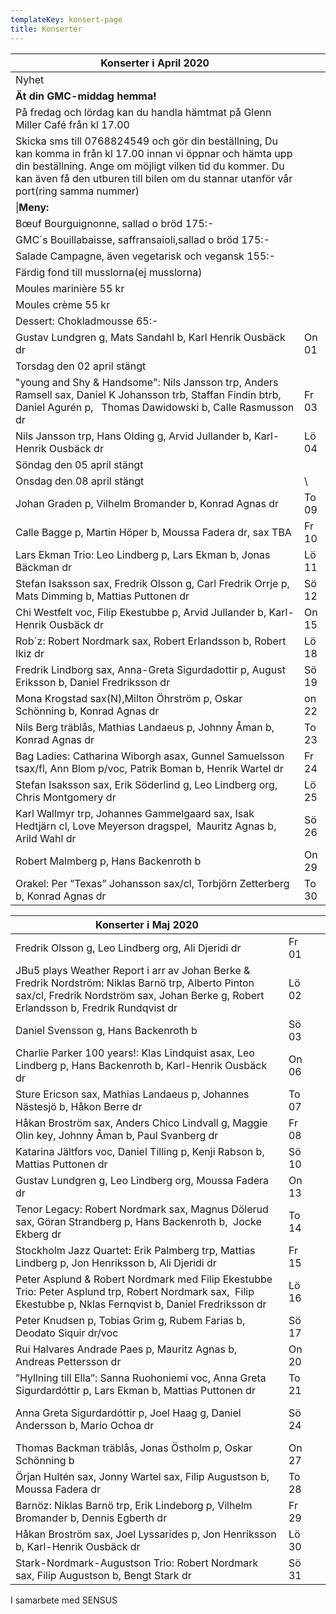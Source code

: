 ```yaml
---
templateKey: konsert-page
title: Konserter
---
```

| Konserter i April 2020                                                                                                                                                                                                                                         |     |
| -------------------------------------------------------------------------------------------------------------------------------------------------------------------------------------------------------------------------------------------------------------- | --- |
| Nyhet                                                                                                                                                                                                                                                          |     |
| **Ät din GMC-middag hemma!**                                                                                                                                                                                                                                   |     |
| På fredag och lördag kan du handla hämtmat på Glenn Miller Café från kl 17.00                                                                                                                                                                                  |     |
| Skicka sms till 0768824549 och gör din beställning, Du kan komma in från kl 17.00 innan vi öppnar och hämta upp din beställning. Ange om möjligt vilken tid du kommer. Du kan även få den utburen till bilen om du stannar utanför vår port(ring samma nummer) |     |
\|**Meny:**|
|Bœuf Bourguignonne, sallad o bröd 175:-|
|GMC´s Bouillabaisse, saffransaioli,sallad o bröd 175:-|
|Salade Campagne, även vegetarisk och vegansk 155:-|
|Färdig fond till musslorna(ej musslorna)|
|Moules marinière 55 kr|
|Moules crème     55 kr|
|Dessert: Chokladmousse  65:-|
|Gustav Lundgren g, Mats Sandahl b, Karl Henrik Ousbäck dr|On 01|
|Torsdag den 02 april stängt|
| "young and Shy & Handsome": Nils Jansson trp, Anders Ramsell sax, Daniel K Johansson trb, Staffan Findin btrb, Daniel Agurén p,   Thomas Dawidowski b, Calle Rasmusson dr | Fr 03 |
| Nils Jansson trp, Hans Olding g, Arvid Jullander b, Karl-Henrik Ousbäck dr                                                  | Lö 04 |
|Söndag den 05 april stängt|
|Onsdag den 08 april stängt|\
| Johan Graden p, Vilhelm Bromander b, Konrad Agnas dr                                                                                             | To 09|
|Calle Bagge p, Martin Höper b, Moussa Fadera dr, sax TBA|Fr 10|
| Lars Ekman Trio: Leo Lindberg p, Lars Ekman b, Jonas Bäckman dr                                                             | Lö 11 |
| Stefan Isaksson sax, Fredrik Olsson g, Carl Fredrik Orrje p, Mats Dimming b, Mattias Puttonen dr                                                 | Sö 12 |
| Chi Westfelt voc, Filip Ekestubbe p, Arvid Jullander b, Karl-Henrik Ousbäck dr                                                                     | On 15 |
| Rob´z: Robert Nordmark sax, Robert Erlandsson b, Robert Ikiz dr                                                                                  | Lö 18 |
| Fredrik Lindborg sax, Anna-Greta Sigurdadottir p, August Eriksson b, Daniel Fredriksson dr                                                       | Sö 19 |
|Mona Krogstad sax(N),Milton Öhrström p, Oskar Schönning b, Konrad Agnas dr| on 22 |
| Nils Berg träblås, Mathias Landaeus p, Johnny Åman b, Konrad Agnas dr                                                                            | To 23 |
| Bag Ladies: Catharina Wiborgh asax, Gunnel Samuelsson tsax/fl, Ann Blom p/voc, Patrik Boman b, Henrik Wartel dr                                  | Fr 24 |
| Stefan Isaksson sax, Erik Söderlind g, Leo Lindberg org, Chris Montgomery dr                                                                     | Lö 25 |
| Karl Wallmyr trp, Johannes Gammelgaard sax, Isak Hedtjärn cl, Love Meyerson dragspel,  Mauritz Agnas b, Arild Wahl dr                            | Sö 26 |
| Robert Malmberg p, Hans Backenroth b                                                                                                             | On 29 |
| Orakel: Per ”Texas” Johansson sax/cl, Torbjörn Zetterberg b, Konrad Agnas dr                                                                     | To 30 |

| Konserter i Maj 2020                                                                                                                                                                         |       |      |
| -------------------------------------------------------------------------------------------------------------------------------------------------------------------------------------------- | ----- | ---- |
| Fredrik Olsson g, Leo Lindberg org, Ali Djeridi dr                                                                                                                                           | Fr 01 |      |
| JBu5 plays Weather Report i arr av Johan Berke & Fredrik Nordström: Niklas Barnö trp, Alberto Pinton sax/cl, Fredrik Nordström sax, Johan Berke g, Robert Erlandsson b, Fredrik Rundqvist dr | Lö 02 |      |
| Daniel Svensson g, Hans Backenroth b                                                                                                                                                         | Sö 03 |      |
| Charlie Parker 100 years!: Klas Lindquist asax, Leo Lindberg p, Hans Backenroth b, Karl-Henrik Ousbäck dr                                                                                    | On 06 |      |
| Sture Ericson sax, Mathias Landaeus p, Johannes Nästesjö b, Håkon Berre dr                                                                                                                   | To 07 |      |
| Håkan Broström sax, Anders Chico Lindvall g, Maggie Olin key, Johnny Åman b, Paul Svanberg dr                                                                                                | Fr 08 |      |
| Katarina Jältfors  voc, Daniel Tilling p, Kenji Rabson b, Mattias Puttonen dr                                                                                                                | Sö 10 |      |
| Gustav Lundgren g, Leo Lindberg org, Moussa Fadera dr                                                                                                                                        | On 13 |      |
| Tenor Legacy: Robert Nordmark sax, Magnus Dölerud sax, Göran Strandberg p,  Hans Backenroth b,  Jocke Ekberg dr                                                                              | To 14 |      |
| Stockholm Jazz	Quartet: Erik Palmberg trp, Mattias Lindberg p, Jon Henriksson b, Ali Djeridi dr                                                                                              | Fr 15 |      |
| Peter Asplund & Robert Nordmark med Filip Ekestubbe Trio: Peter Asplund trp, Robert Nordmark sax,  Filip Ekestubbe p, Nklas Fernqvist b, Daniel Fredriksson dr                               | Lö 16 |      |
| Peter Knudsen p, Tobias Grim g, Rubem Farias b, Deodato Siquir dr/voc                                                                                                                        | Sö 17 |      |
| Rui Halvares Andrade Paes p, Mauritz Agnas b, Andreas Pettersson dr                                                                                                                          | On 20 |      |
| ”Hyllning till Ella”: Sanna Ruohoniemi voc, Anna Greta Sigurdardóttir p, Lars Ekman b, Mattias Puttonen dr                                                                                   | To 21 |      |
| Anna Greta Sigurdardóttir p, Joel Haag g, Daniel Andersson b, Mario Ochoa dr                                                                                                                 | Sö 24 |  	   |
| Thomas Backman träblås, Jonas Östholm p, Oskar Schönning b                                                                                                                                   | On 27 |      |
| Örjan Hultén sax, Jonny Wartel sax, Filip Augustson b, Moussa Fadera dr                                                                                                                      | To 28 |      |
| Barnöz: Niklas Barnö trp, Erik Lindeborg p, Vilhelm Bromander b, Dennis Egberth dr                                                                                                           | Fr 29 |      |
| Håkan Broström sax, Joel Lyssarides p, Jon Henriksson b, Karl-Henrik Ousbäck dr                                                                                                              | Lö 30 |      |
| Stark-Nordmark-Augustson Trio: Robert Nordmark sax, Filip Augustson b, Bengt Stark dr                                                                                                        | Sö 31 |      |

I samarbete med SENSUS
